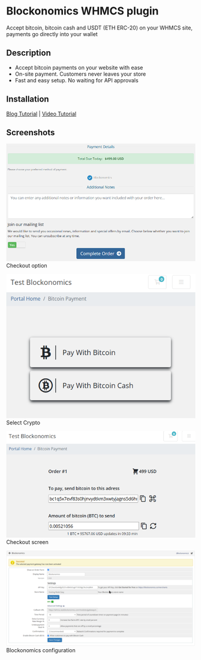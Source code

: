 # Blockonomics WHMCS plugin #
Accept bitcoin, bitcoin cash and USDT (ETH ERC-20) on your WHMCS site, payments go directly into your wallet

## Description ##
- Accept bitcoin payments on your website with ease
- On-site payment. Customers never leaves your store
- Fast and easy setup. No waiting for API approvals

## Installation ##
[Blog Tutorial](https://help.blockonomics.co/support/solutions/articles/33000293359-whmcs-blockonomics-setup-guide) | [Video Tutorial](https://www.youtube.com/watch?v=5ckRa-S9QVo)

## Screenshots ##

![](screenshots/screenshot-1.png)<br>
Checkout option

![](screenshots/screenshot-2.png)<br>
Select Crypto

![](screenshots/screenshot-3.png)<br>
Checkout screen

![](screenshots/screenshot-4.png)<br>
Blockonomics configuration

